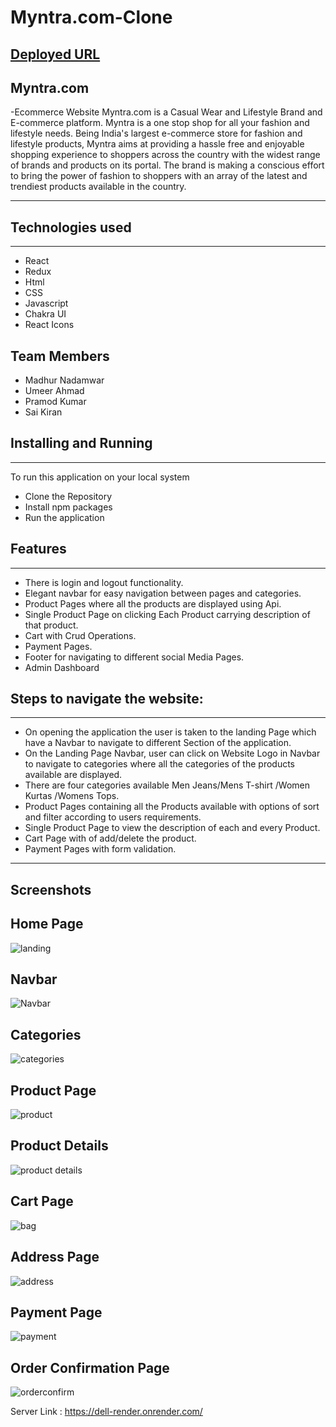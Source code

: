 
# Myntra.com-Clone
## [Deployed URL](https://myntra-clone-iota.vercel.app/)
## Myntra.com
-Ecommerce Website
Myntra.com is a Casual Wear and Lifestyle Brand and E-commerce platform. 
Myntra is a one stop shop for all your fashion and lifestyle needs. Being India's largest e-commerce store for fashion and lifestyle products, Myntra aims at providing a hassle free and enjoyable shopping experience to shoppers across the country with the widest range of brands and products on its portal. The brand is making a conscious effort to bring the power of fashion to shoppers with an array of the latest and trendiest products available in the country.



---

## Technologies used

<hr>

- React
- Redux
- Html
- CSS
- Javascript
- Chakra UI
- React Icons


## Team Members
- Madhur Nadamwar
- Umeer Ahmad
- Pramod Kumar
- Sai Kiran


## Installing and Running

<hr>

To run this application on your local system

- Clone the Repository
- Install npm packages
- Run the application

## Features

---

- There is login and logout functionality.
- Elegant navbar for easy navigation between pages and categories.
- Product Pages where all the products are displayed using Api.
- Single Product Page on clicking Each Product carrying description of that product.
- Cart with Crud Operations.
- Payment Pages.
- Footer for navigating to different social Media Pages.
- Admin Dashboard

## Steps to navigate the website:

<hr>

- On opening the application the user is taken to the landing Page which have a Navbar to navigate to different Section of the application.
- On the Landing Page Navbar, user can click on Website Logo in Navbar to navigate to categories where all the categories of the products available are displayed.
- There are four categories available Men Jeans/Mens T-shirt /Women Kurtas /Womens Tops.
- Product Pages containing all the Products available with options of sort and filter according to users requirements.
- Single Product Page to view the description of each and every Product.
- Cart Page with of add/delete the product.
- Payment Pages with form validation.

---

## Screenshots
## Home Page
![landing](https://user-images.githubusercontent.com/112754729/223841332-d924d755-67bd-4d2f-89f6-e2f905ce1ea4.jpg)
 
## Navbar
![Navbar](https://user-images.githubusercontent.com/112754729/223841453-fd52c260-78f8-4c9c-a495-fd4c4cbba2ad.jpg)

## Categories
![categories](https://user-images.githubusercontent.com/112754729/223841529-0d14dc0d-ba3f-4d9a-a2d6-452781955dd4.jpg)

## Product Page
![product](https://user-images.githubusercontent.com/112754729/223841599-bd50ea78-04fe-4fb8-8edd-88ebd114bded.jpg)

## Product Details
![product details](https://user-images.githubusercontent.com/112754729/223841657-14f7a7e1-e7fb-4201-a064-d2c14cff1b58.jpg)

## Cart Page
![bag](https://user-images.githubusercontent.com/112754729/223841799-14e36e14-4d99-4c41-abf6-620b33007599.jpg)

## Address Page
![address](https://user-images.githubusercontent.com/112754729/223841842-908a1cd5-3218-432a-ba88-70b578826918.jpg)

## Payment Page
![payment](https://user-images.githubusercontent.com/112754729/223841935-df024c6b-e666-4f06-8c07-e572e3453611.jpg)

## Order Confirmation Page
![orderconfirm](https://user-images.githubusercontent.com/112754729/223842007-31bf94b8-8bb9-4383-a749-f98112154a3e.jpg)

Server Link : https://dell-render.onrender.com/
